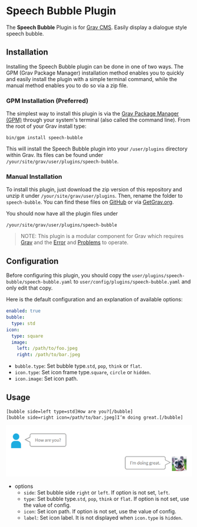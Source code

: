 # Speech Bubble Plugin

The **Speech Bubble** Plugin is for [Grav CMS](http://github.com/getgrav/grav). Easily display a dialogue style speech bubble.

## Installation

Installing the Speech Bubble plugin can be done in one of two ways. The GPM (Grav Package Manager) installation method enables you to quickly and easily install the plugin with a simple terminal command, while the manual method enables you to do so via a zip file.

### GPM Installation (Preferred)

The simplest way to install this plugin is via the [Grav Package Manager (GPM)](http://learn.getgrav.org/advanced/grav-gpm) through your system's terminal (also called the command line).  From the root of your Grav install type:

    bin/gpm install speech-bubble

This will install the Speech Bubble plugin into your `/user/plugins` directory within Grav. Its files can be found under `/your/site/grav/user/plugins/speech-bubble`.

### Manual Installation

To install this plugin, just download the zip version of this repository and unzip it under `/your/site/grav/user/plugins`. Then, rename the folder to `speech-bubble`. You can find these files on [GitHub](https://github.com/kinformation/grav-plugin-speech-bubble) or via [GetGrav.org](http://getgrav.org/downloads/plugins#extras).

You should now have all the plugin files under

    /your/site/grav/user/plugins/speech-bubble

> NOTE: This plugin is a modular component for Grav which requires [Grav](http://github.com/getgrav/grav) and the [Error](https://github.com/getgrav/grav-plugin-error) and [Problems](https://github.com/getgrav/grav-plugin-problems) to operate.

## Configuration

Before configuring this plugin, you should copy the `user/plugins/speech-bubble/speech-bubble.yaml` to `user/config/plugins/speech-bubble.yaml` and only edit that copy.

Here is the default configuration and an explanation of available options:

```yaml
enabled: true
bubble:
  type: std
icon:
  type: square
  image:
    left: /path/to/foo.jpeg
    right: /path/to/bar.jpeg
```

* `bubble.type`: Set bubble type.`std`, `pop`, `think` or `flat`.
* `icon.type`: Set icon frame type.`square`, `circle` or `hidden`.
* `icon.image`: Set icon path.

## Usage

```
[bubble side=left type=std]How are you?[/bubble]
[bubble side=right icon=/path/to/bar.jpeg]I’m doing great.[/bubble]
```
![](assets/image/sample.png)

* options
    * `side`: Set bubble side `right` or `left`. If option is not set, `left`.
    * `type`: Set bubble type.`std`, `pop`, `think` or `flat`. If option is not set, use the value of config.
    * `icon`: Set icon path. If option is not set, use the value of config.
    * `label`: Set icon label. It is not displayed when `icon.type` is `hidden`.
